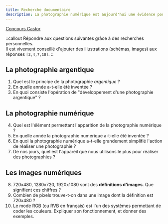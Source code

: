 ```yaml
---
title: Recherche documentaire
description: La photographie numérique est aujourd'hui une évidence pour nous. Mais elle n'existe que depuis quelques décennies, et ses ancêtres étaient tout aussi passionnants. Plongeons dans l'histoire !
---
```

[Concours Castor](https://concours.castor-informatique.fr/?team=SNTin1)

::callout
Répondre aux questions suivantes grâce à des recherches personnelles.  
Il est vivement conseillé d'ajouter des illustrations (schémas, images) aux réponses `[3,4,7,10]`.
::

## La photographie argentique

1. Quel est le principe de la photographie *argentique* ?
2. En quelle année a-t-elle été inventée ? 
3. En quoi consiste l'opération de "développement d'une photographie argentique" ?

## La photographie numérique

4. Quel est l'élément permettant l'apparition de la photographie numérique ?
5. En quelle année la photographie numérique a-t-elle été inventée ?
6. En quoi la photographie numérique a-t-elle grandement simplifié l'action de réaliser une photographie ?
7. De nos jours, quel est l'appareil que nous utilisons le plus pour réaliser des photographies ?

## Les images numériques

8. 720x480, 1280x720, 1920x1080 sont des **définitions d'images**. Que signifient ces chiffres ?
9. Combien de pixels trouve-t-on dans une image dont la définition est 720x480 ?
10. Le mode RGB (ou RVB en français) est l'un des systèmes permettant de coder les couleurs. Expliquer son fonctionnement, et donner des exemples.